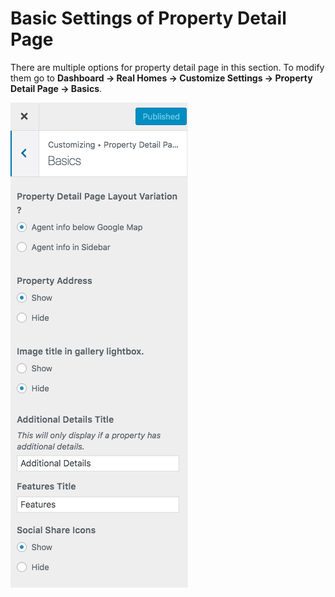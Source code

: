# Basic Settings of Property Detail Page

There are multiple options for property detail page in this section. To modify them go to **Dashboard → Real Homes → Customize Settings → Property Detail Page → Basics**.

![Basic Settings of Property Detail Page](images/single-property-page/property-detail-basics.png)
